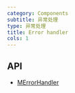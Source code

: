 ```yaml
---
category: Components
subtitle: 异常处理
type: 异常处理
title: Error handler
cols: 1
---
```


## API

- [MErrorHandler](/api/MErrorHandler)
